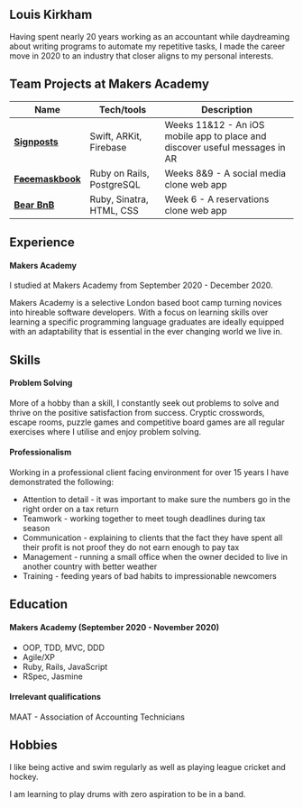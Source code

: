 ## Louis Kirkham

Having spent nearly 20 years working as an accountant while daydreaming about writing programs to automate my repetitive tasks, I made the career move in 2020 to an industry that closer aligns to my personal interests. 

## Team Projects at Makers Academy

| Name                         | Tech/tools        | Description                  |
| ---------------------------- | ----------------- | ---------------------------- |
| **[Signposts](https://github.com/TheDancingClown/signposts)** | Swift, ARKit, Firebase | Weeks 11&12 - An iOS mobile app to place and discover useful messages in AR |
| **[~~Face~~maskbook](https://github.com/TheDancingClown/Croc-My-World)** | Ruby on Rails, PostgreSQL | Weeks 8&9 - A social media clone web app          |
| **[Bear BnB](https://github.com/TheDancingClown/BearBnB)** | Ruby, Sinatra, HTML, CSS | Week 6 - A reservations clone web app |

## Experience

#### Makers Academy 

I studied at Makers Academy from September 2020 - December 2020.

Makers Academy is a selective London based boot camp turning novices into hireable software developers. With a focus on learning skills over learning a specific programming language graduates are ideally equipped with an adaptability that is essential in the ever changing world we live in.

## Skills

#### Problem Solving

More of a hobby than a skill, I constantly seek out problems to solve and thrive on the positive satisfaction from success. Cryptic crosswords, escape rooms, puzzle games and competitive board games are all regular exercises where I utilise and enjoy problem solving.

#### Professionalism

Working in a professional client facing environment for over 15 years I have demonstrated the following:

- Attention to detail - it was important to make sure the numbers go in the right order on a tax return
- Teamwork - working together to meet tough deadlines during tax season
- Communication - explaining to clients that the fact they have spent all their profit is not proof they do not earn enough to pay tax
- Management - running a small office when the owner decided to live in another country with better weather
- Training - feeding years of bad habits to impressionable newcomers

## Education

#### Makers Academy (September 2020 - November 2020)

- OOP, TDD, MVC, DDD
- Agile/XP
- Ruby, Rails, JavaScript
- RSpec, Jasmine

#### Irrelevant qualifications

MAAT - Association of Accounting Technicians

## Hobbies

I like being active and swim regularly as well as playing league cricket and hockey.

I am learning to play drums with zero aspiration to be in a band.
